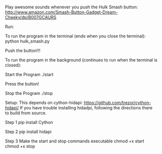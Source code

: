 Play awesome sounds whenever you push the Hulk Smash button:
http://www.amazon.com/Smash-Button-Gadget-Dream-Cheeky/dp/B007GCAURS

Run:

To run the program in the terminal (ends when you close the terminal):
python hulk\_smash.py

Push the button!!!



To run the program in the background (continues to run when the terminal is closed):

Start the Program
./start

Press the button!

Stop the Program
./stop



Setup:
This depends on cython-hidapi: https://github.com/trezor/cython-hidapi/
If you have trouble installing hidadpi, following the directions there to build from source.

Step 1
pip install Cython

Step 2
pip install hidapi

Step 3
Make the start and stop commands executable
chmod +x start
chmod +x stop
